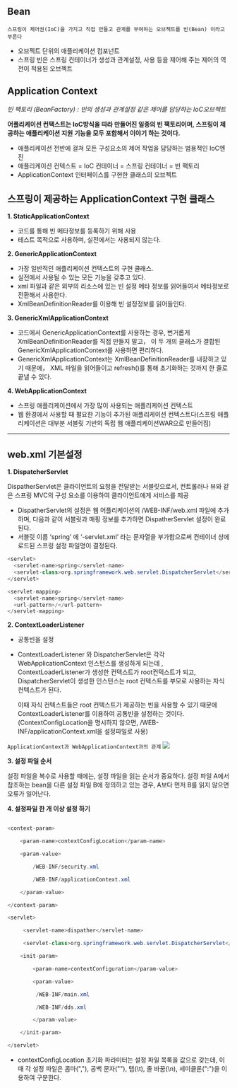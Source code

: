 ## Bean
`스프링이 제어권(IoC)을 가지고 직접 만들고 관계를 부여하는 오브젝트를 빈(Bean) 이라고 부른다`
- 오브젝트 단위의 애플리케이션 컴포넌트
- 스프링 빈은 스프링 컨테이너가 생성과 관계설정, 사용 등을 제어해 주는 제어의 역전이 적용된 오브젝트

## Application Context

_빈 팩토리 (BeanFactory) : 빈의 생성과 관계설정 같은 제어를 담당하는 IoC오브젝트_

__어플리케이션 컨택스트는 IoC방식을 따라 만들어진 일종의 빈 팩토리이며, 스프링이 제공하는 애플리케이션 지원 기능을 모두 포함해서 이야기 하는 것이다.__
 - 애플리케이션 전반에 걸쳐 모든 구성요소의 제어 작업을 담당하는 범용적인 IoC엔진
 - 애플리케이션 컨텍스트 = IoC 컨테이너 = 스프링 컨테이너 = 빈 팩토리
 - ApplicationContext 인터페이스를 구현한 클래스의 오브젝트

## 스프링이 제공하는 ApplicationContext 구현 클래스
__1. StaticApplicationContext__
  - 코드를 통해 빈 메타정보를 등록하기 위해 사용
  - 테스트 목적으로 사용하며, 실전에서는 사용되지 않는다.

__2. GenericApplicationContext__
  - 가장 일반적인 애플리케이션 컨텍스트의 구현 클래스.
  - 실전에서 사용될 수 있는 모든 기능을 갖추고 있다.
  - xml 파일과 같은 외부의 리소스에 있는 빈 설정 메타 정보를 읽어들여서 메타정보로 전환해서 사용한다.
  - XmlBeanDefinitionReader를 이용해 빈 설정정보를 읽어들인다.

__3. GenericXmlApplicationContext__
  - 코드에서 GenericApplicationContext를 사용하는 경우, 번거롭게 XmlBeanDefinitionReader를 직접 만들지 말고， 이 두 개의 클래스가 결합된 GenericXmlApplicationContext를 사용하면 편리하다.  
  - GenericXmlApplicationContext는 XmlBeanDefinitionReader를 내장하고 있기 때문에， XML 파일을 읽어들이고 refresh()를 통해 초기화하는 것까지 한 줄로 끝낼 수 있다.

__4. WebApplicationContext__
- 스프링 애플리케이션에서 가장 많이 사용되는 애플리케이션 컨텍스트
- 웹 환경에서 사용할 때 펼요한 기능이 추가된 애플리케이션 컨텍스트다(스프링 애플리케이션은 대부분 서블릿 기반의 독립 웹 애플리케이션WAR으로 만들어짐)

---

## web.xml 기본설정

__1. DispatcherServlet__

DispatherServlet은 클라이언트의 요청을 전달받는 서블릿으로서, 컨트롤러나 뷰와 같은 스프링 MVC의 구성 요소를 이용하여 클라이언트에게 서비스를 제공

- DispatherServlet의 설정은 웹 어플리케이션의 /WEB-INF/web.xml 파일에 추가하며, 다음과 같이 서블릿과 매핑 정보를 추가하면 DispatherServlet 설정이 완료된다.
- 서블릿 이름 ‘spring’ 에 ‘-servlet.xml’ 라는 문자열을 부가함으로써 컨테이너 상에 로드된 스프링 설정 파일명이 결정된다.
```java
<servlet>
  <servlet-name>spring</servlet-name>
  <servlet-class>org.springframework.web.servlet.DispatcherServlet</servlet-class>
</servlet>

<servlet-mapping>
  <servlet-name>spring</servlet-name>
  <url-pattern>/</url-pattern>
</servlet-mapping>
```



__2. ContextLoaderListener__  
- 공통빈을 설정
- ContextLoaderListener 와 DispatcherServlet은 각각 WebApplicationContext 인스턴스를 생성하게 되는데 , ContextLoaderListener가 생성한 컨텍스트가 root컨텍스트가 되고, DispatcherServlet이 생성한 인스턴스는 root 컨텍스트를 부모로 사용하는 자식 컨텍스트가 된다.

  이때 자식 컨텍스트들은 root 컨텍스트가 제공하는 빈을 사용할 수 있기 때문에 ContextLoaderListener를 이용하여 공통빈을 설정하는 것이다.
(ContextConfigLocation을 명시하지 않으면, /WEB-INF/applicationContext.xml을 설정파일로 사용)

`ApplicationContext과 WebApplicationContext과의 관계`
![](https://t1.daumcdn.net/cfile/tistory/2309EC49548C4B8925)

__3. 설정 파일 순서__ 

 설정 파일을 복수로 사용할 때에는, 설정 파일을 읽는 순서가 중요하다. 설정 파일 A에서 참조하는 bean을 다른 설정 파일 B에 정의하고 있는 경우, A보다 먼저 B를 읽지 않으면 오류가 일어난다.


__4. 설정파일 한 개 이상 설정 하기__
```java

<context-param>

	<param-name>contextConfigLocation</param-name>

	<param-value>

		/WEB-INF/security.xml 

		/WEB-INF/applicationContext.xml

	</param-value>

</context-param>

<servlet>

     <servlet-name>dispather</servlet-name>

     <servlet-class>org.springframework.web.servlet.DispatcherServlet</servlet-class>

    <init-param>

        <param-name>contextConfiguration</param-value>

        <param-value>	

         /WEB-INF/main.xml

         /WEB-INF/dds.xml

        </param-value>

    </init-param>

</servlet>

```
- contextConfigLocation 초기화 파라미터는 설정 파일 목록을 값으로 갖는데, 이때 각 설정 파일은 콤마(","), 공백 문자(""), 탭(\t), 줄 바꿈(\n), 세미클론(":")을 이용하여 구분한다.
